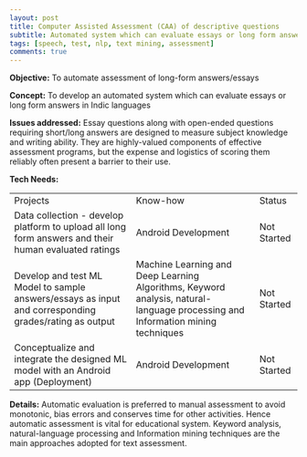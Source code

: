 ```yaml
---
layout: post
title: Computer Assisted Assessment (CAA) of descriptive questions
subtitle: Automated system which can evaluate essays or long form answers in Indic languages
tags: [speech, test, nlp, text mining, assessment]
comments: true
---
```



**Objective:** To automate assessment of long-form answers/essays

**Concept:** To develop an automated system which can evaluate essays or long form answers in Indic languages

**Issues addressed:** Essay questions along with open-ended questions requiring short/long answers are designed to measure subject knowledge and writing ability. They are highly-valued components of effective assessment programs, but the expense and logistics of scoring them reliably often present a barrier to their use.

**Tech Needs:**

<table>
  <tr>
    <td>Projects</td>
    <td>Know-how</td>
    <td>Status</td>
  </tr>
  <tr>
    <td>Data collection - develop platform to upload all long form answers and their human evaluated ratings</td>
    <td>Android Development</td>
    <td>Not Started</td>
  </tr>
  <tr>
    <td>Develop and test ML Model to sample answers/essays as input and corresponding grades/rating as output</td>
    <td>Machine Learning and Deep Learning Algorithms, Keyword  analysis, natural-language processing and Information mining techniques</td>
    <td>Not Started</td>
  </tr>
  <tr>
    <td>Conceptualize and integrate the designed ML model with an Android app (Deployment)</td>
    <td>Android Development</td>
    <td>Not Started</td>
  </tr>
</table>


**Details:**
Automatic  evaluation  is  preferred  to manual assessment  to  avoid  monotonic,  bias  errors  and conserves time  for  other activities.  Hence automatic assessment is vital for educational system.  Keyword  analysis, natural-language processing and Information mining techniques are  the main approaches  adopted  for  text  assessment.
